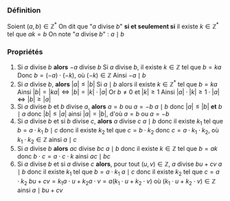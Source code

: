### Définition  
Soient $(a,b)\in\mathbb Z^*$
On dit que "$a$ divise $b$" **si et seulement si** il existe $k\in\mathbb Z^*$ tel que $ak=b$ 
On note "$a$ divise $b$" : $a\mid b$
### Propriétés
1. Si $a$ divise $b$ **alors** $-a$ divise $b$ 
	Si $a$ divise $b$, il existe $k\in\mathbb Z$ tel que $b=ka$ 
	Donc $b=(-a)\cdot (-k)$, où $(-k)\in\mathbb Z$ 
	Ainsi $-a\mid b$ 
2. Si $a$ divise $b$, **alors** $|a| \le |b|$ 
	Si $a\mid b$ alors il existe $k\in\mathbb Z^*$ tel que $b=ka$ 
	Ainsi $|b| = |ka|\iff |b|=|k|\cdot |a|$ 
	Or $b\ne 0$ et $|k|\ge 1$
	Ainsi $|a|\cdot |k|\ge 1\cdot |a|\iff |b|\ge |a|$ 
3. Si $a$ divise $b$ et $b$ divise $a$, **alors** $a=b$ ou $a=-b$ 
	$a\mid b$ donc $|a|\le |b|$ **et** $b\mid a$ donc $|b|\le |a|$ 
	ainsi $|a|=|b|$, d'où  $a=b$ ou $a=-b$ 
4. Si $a$ divise $b$ et si $b$ divise $c$, **alors** $a$ divise $c$
	$a\mid b$ donc il existe $k_1$ tel que $b=a\cdot k_1$
	$b\mid c$ donc il existe $k_2$  tel que $c=b\cdot k_2$ 
	donc $c=a\cdot k_1\cdot k_2$, où $k_1\cdot k_2\in\mathbb Z$ 
	ainsi $a\mid c$ 
5. Si $a$ divise $b$ **alors** $ac$ divise $bc$ 
	$a\mid b$ donc il existe $k\in\mathbb Z$ tel que $b=ak$ 
	donc $b\cdot c=a\cdot c\cdot k$ 
	ainsi $ac\mid bc$ 
6. Si $a$ divise $b$ et si $a$ divise $c$ **alors**, pour tout $(u,v)\in\mathbb Z$, $a$ divise $bu+cv$ 
	$a\mid b$ donc il existe $k_1$ tel que $b=a\cdot k_1$
	$a\mid c$ donc il existe $k_2$  tel que $c=a\cdot k_2$ 
	$bu+cv=k_1a\cdot u + k_2a\cdot v=a(k_1\cdot u+k_2\cdot v)$ 
	où $(k_1\cdot u+k_2\cdot v)\in\mathbb Z$
	ainsi $a\mid bu +cv$ 
